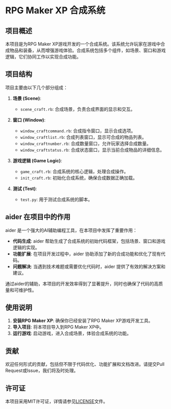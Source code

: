# RPG Maker XP 合成系统

## 项目概述

本项目是为RPG Maker XP游戏开发的一个合成系统。该系统允许玩家在游戏中合成物品和装备，从而增强游戏体验。合成系统包括多个组件，如场景、窗口和游戏逻辑，它们协同工作以实现合成功能。

## 项目结构

项目主要由以下几个部分组成：

1. **场景 (Scene)**:
   - `scene_craft.rb`: 合成场景，负责合成界面的显示和交互。

2. **窗口 (Window)**:
   - `window_craftcommand.rb`: 合成指令窗口，显示合成选项。
   - `window_craftlist.rb`: 合成列表窗口，显示可合成的物品列表。
   - `window_craftnumber.rb`: 合成数量窗口，允许玩家选择合成数量。
   - `window_craftstatus.rb`: 合成状态窗口，显示当前合成物品的详细信息。

3. **游戏逻辑 (Game Logic)**:
   - `game_craft.rb`: 合成系统的核心逻辑，处理合成操作。
   - `init_craft.rb`: 初始化合成系统，确保合成数据正确加载。

4. **测试 (Test)**:
   - `test.py`: 用于测试合成系统的脚本。

## aider 在项目中的作用

aider 是一个强大的AI辅助编程工具，在本项目中发挥了重要作用：

- **代码生成**: aider 帮助生成了合成系统的初始代码框架，包括场景、窗口和游戏逻辑的实现。
- **功能扩展**: 在项目开发过程中，aider 协助添加了新的合成功能和优化了现有代码。
- **问题解决**: 当遇到技术难题或需要优化代码时，aider 提供了有效的解决方案和建议。

通过aider的辅助，本项目的开发效率得到了显著提升，同时也确保了代码的高质量和可维护性。

## 使用说明

1. **安装RPG Maker XP**: 确保你已经安装了RPG Maker XP游戏开发工具。
2. **导入项目**: 将本项目导入到RPG Maker XP中。
3. **运行游戏**: 启动游戏，进入合成场景，体验合成系统的功能。

## 贡献

欢迎任何形式的贡献，包括但不限于代码优化、功能扩展和文档改进。请提交Pull Request或Issue，我们将及时处理。

## 许可证

本项目采用MIT许可证，详情请参见[LICENSE](LICENSE)文件。
